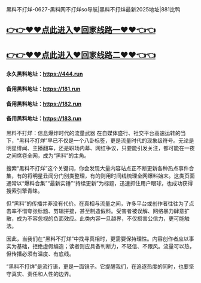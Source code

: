 黑料不打烊-0627-黑料网不打烊so导航|黑料不打烊最新2025地址|881比鸭

## [👉👉♥♥点此进入♥回家线路一♥♥👈👈](https://unpkg.com/182run/index.html)
## [👉👉♥♥点此进入♥回家线路二♥♥👈👈](https://unpkg.com/182-1run/index.html)

#### 永久黑料地址：https://444.run
#### 备用黑料地址：https://181.run
#### 备用黑料地址：https://182.run
#### 备用黑料地址：https://183.run

黑料不打烊：信息爆炸时代的流量武器
在自媒体盛行、社交平台高速运转的当下，“黑料不打烊”早已不仅是一个八卦标签，更是流量时代的现象级符号。无论是明星绯闻、主播翻车，还是职场内幕、网红争议，只要能引发关注，都可能在一夜之间席卷全网，成为“黑料”的主角。

搜索“黑料不打烊”这个关键词，你会发现大量内容站点正不断更新各种热点事件合集，有的将明星丑闻分门别类整理，有的则用时间线梳理全网爆料始末。这类页面通常以“爆料合集”“最新实锤”“持续更新”为标题，迅速抓住用户眼球，也成功获得搜索引擎青睐。

但“黑料”的传播并非没有代价。在真相与流量之间，许多平台或创作者往往为了点击率不惜夸张标题、剪辑拼接，甚至制造假料。受害者被误解、网络暴力肆意扩散，成为不容忽视的负面效应。此类内容一旦越界，不仅损害公信力，更可能触法。

因此，当我们在“黑料不打烊”中找寻真相时，更需要保持理性。内容创作者应以事实为基础，拒绝虚假编造；读者则应具备判断力，不轻信、不跟风。流量可以热，但传播必须有温度、有底线。

“黑料不打烊”是流行语，更是一面镜子。它提醒我们，在追逐热度的同时，也要坚守真实、责任和人性的边界。
